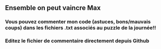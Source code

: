 ## Ensemble on peut vaincre Max

### Vous pouvez commenter mon code (astuces, bons/mauvais coups) dans les fichiers .txt associés au puzzle de la journée!!

### Editez le fichier de commentaire directement depuis Github
